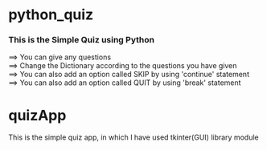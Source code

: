 # python_quiz
### This is the Simple Quiz using Python 
==> You can give any questions                                                                                                                                                      
==> Change the Dictionary according to the questions you have given                                                                                                                       
==> You can also add an option called SKIP by using 'continue' statement                                                                                                             
==> You can also add an option called QUIT by using 'break' statement

# quizApp
This is the simple quiz app, in which I have used tkinter(GUI) library module
